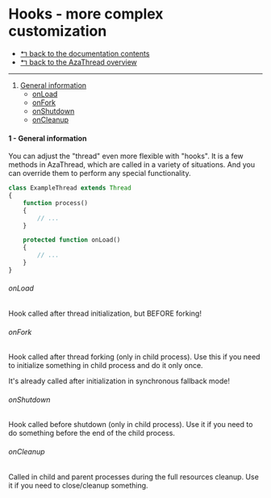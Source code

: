 Hooks - more complex customization
==================================

* [↰ back to the documentation contents](0.Index.md)
* [↰ back to the AzaThread overview](../../../../)


---


1. [General information](#1---general-information)
   * [onLoad](#onload)
   * [onFork](#onfork)
   * [onShutdown](#onshutdown)
   * [onCleanup](#oncleanup)



#### 1 - General information

You can adjust the "thread" even more flexible with "hooks". It is a few methods in AzaThread, which are called in a variety of situations. And you can override them to perform any special functionality.

```php
class ExampleThread extends Thread
{
	function process()
	{
		// ...
	}

	protected function onLoad()
	{
		// ...
	}
}
```



###### onLoad

Hook called after thread initialization, but BEFORE forking!


###### onFork

Hook called after thread forking (only in child process). Use this if you need to initialize something in child process and do it only once.

It's already called after initialization in synchronous fallback mode!


###### onShutdown

Hook called before shutdown (only in child process). Use it if you need to do something before the end of the child process.


###### onCleanup

Called in child and parent processes during the full resources cleanup. Use it if you need to close/cleanup something.

